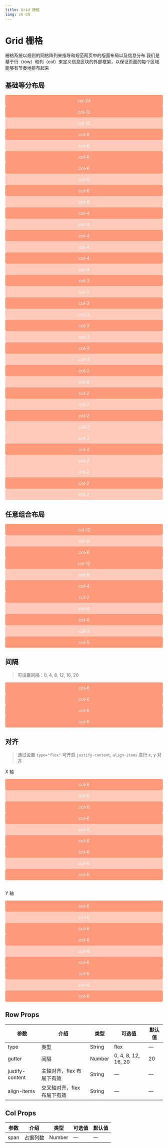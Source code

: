 ```yaml
---
title: Grid 栅格
lang: zh-CN
---
```


<script setup>
import { Row, Col } from '../../panda-ui/src/components/grid'

defineOptions({
  components: {
    'panda-row': Row,
    'panda-col': Col
  }
});
</script>

# Grid 栅格

栅格系统以规则的网格阵列来指导和规范网页中的版面布局以及信息分布
我们是基于行（row）和列（col）来定义信息区块的外部框架，以保证页面的每个区域能够有节奏地排布起来

## 基础等分布局

<panda-row>
  <panda-col :span="24"><div class="demo-col col-bg">col-24</div></panda-col>
</panda-row>
<panda-row>
  <panda-col :span="12"><div class="demo-col col-bg">col-12</div></panda-col>
  <panda-col :span="12"><div class="demo-col col-bg-light">col-12</div></panda-col>
</panda-row>
<panda-row>
  <panda-col :span="8"><div class="demo-col col-bg">col-8</div></panda-col>
  <panda-col :span="8"><div class="demo-col col-bg-light">col-8</div></panda-col>
  <panda-col :span="8"><div class="demo-col col-bg">col-8</div></panda-col>
</panda-row>
<panda-row>
  <panda-col :span="6"><div class="demo-col col-bg">col-6</div></panda-col>
  <panda-col :span="6"><div class="demo-col col-bg-light">col-6</div></panda-col>
  <panda-col :span="6"><div class="demo-col col-bg">col-6</div></panda-col>
  <panda-col :span="6"><div class="demo-col col-bg-light">col-6</div></panda-col>
</panda-row>
<panda-row>
  <panda-col :span="4"><div class="demo-col col-bg">col-4</div></panda-col>
  <panda-col :span="4"><div class="demo-col col-bg-light">col-4</div></panda-col>
  <panda-col :span="4"><div class="demo-col col-bg">col-4</div></panda-col>
  <panda-col :span="4"><div class="demo-col col-bg-light">col-4</div></panda-col>
  <panda-col :span="4"><div class="demo-col col-bg">col-4</div></panda-col>
  <panda-col :span="4"><div class="demo-col col-bg-light">col-4</div></panda-col>
</panda-row>
<panda-row>
  <panda-col :span="3"><div class="demo-col col-bg">col-3</div></panda-col>
  <panda-col :span="3"><div class="demo-col col-bg-light">col-3</div></panda-col>
  <panda-col :span="3"><div class="demo-col col-bg">col-3</div></panda-col>
  <panda-col :span="3"><div class="demo-col col-bg-light">col-3</div></panda-col>
  <panda-col :span="3"><div class="demo-col col-bg">col-3</div></panda-col>
  <panda-col :span="3"><div class="demo-col col-bg-light">col-3</div></panda-col>
  <panda-col :span="3"><div class="demo-col col-bg">col-3</div></panda-col>
  <panda-col :span="3"><div class="demo-col col-bg-light">col-3</div></panda-col>
</panda-row>
<panda-row>
  <panda-col :span="2"><div class="demo-col col-bg">col-2</div></panda-col>
  <panda-col :span="2"><div class="demo-col col-bg-light">col-2</div></panda-col>
  <panda-col :span="2"><div class="demo-col col-bg">col-2</div></panda-col>
  <panda-col :span="2"><div class="demo-col col-bg-light">col-2</div></panda-col>
  <panda-col :span="2"><div class="demo-col col-bg">col-2</div></panda-col>
  <panda-col :span="2"><div class="demo-col col-bg-light">col-2</div></panda-col>
  <panda-col :span="2"><div class="demo-col col-bg-light">col-2</div></panda-col>
  <panda-col :span="2"><div class="demo-col col-bg">col-2</div></panda-col>
  <panda-col :span="2"><div class="demo-col col-bg-light">col-2</div></panda-col>
  <panda-col :span="2"><div class="demo-col col-bg-light">col-2</div></panda-col>
  <panda-col :span="2"><div class="demo-col col-bg">col-2</div></panda-col>
  <panda-col :span="2"><div class="demo-col col-bg-light">col-2</div></panda-col>
</panda-row>

## 任意组合布局

<panda-row>
  <panda-col :span="12"><div class="demo-col col-bg">col-12</div></panda-col>
  <panda-col :span="6"><div class="demo-col col-bg-light">col-6</div></panda-col>
  <panda-col :span="6"><div class="demo-col col-bg">col-6</div></panda-col>
</panda-row>
<panda-row>
  <panda-col :span="12"><div class="demo-col col-bg">col-12</div></panda-col>
  <panda-col :span="8"><div class="demo-col col-bg-light">col-8</div></panda-col>
  <panda-col :span="4"><div class="demo-col col-bg">col-4</div></panda-col>
</panda-row>
<panda-row>
  <panda-col :span="2"><div class="demo-col col-bg">col-2</div></panda-col>
  <panda-col :span="6"><div class="demo-col col-bg-light">col-6</div></panda-col>
  <panda-col :span="8"><div class="demo-col col-bg">col-8</div></panda-col>
  <panda-col :span="3"><div class="demo-col col-bg-light">col-3</div></panda-col>
  <panda-col :span="5"><div class="demo-col col-bg">col-5</div></panda-col>
</panda-row>

## 间隔

> 可设置间隔：0, 4, 8, 12, 16, 20

<panda-counter v-model="gutter" :min="0" :max="20" :step="4" style="margin-bottom: 10px;"></panda-counter>

<panda-row :gutter="gutter">
  <panda-col :span="6"><div class="demo-col col-bg">col-6</div></panda-col>
  <panda-col :span="6"><div class="demo-col col-bg">col-6</div></panda-col>
  <panda-col :span="6"><div class="demo-col col-bg">col-6</div></panda-col>
  <panda-col :span="6"><div class="demo-col col-bg">col-6</div></panda-col>
</panda-row>

## 对齐

> 通过设置 `type="flex"` 可开启 `justify-content`, `align-items` 进行 x, y 对齐

X 轴

<panda-row type="flex">
  <panda-col :span="6"><div class="demo-col col-bg">col-6</div></panda-col>
  <panda-col :span="6"><div class="demo-col col-bg-light">col-6</div></panda-col>
  <panda-col :span="6"><div class="demo-col col-bg">col-6</div></panda-col>
</panda-row>
<panda-row type="flex" justify-content="center">
  <panda-col :span="6"><div class="demo-col col-bg">col-6</div></panda-col>
  <panda-col :span="6"><div class="demo-col col-bg-light">col-6</div></panda-col>
  <panda-col :span="6"><div class="demo-col col-bg">col-6</div></panda-col>
</panda-row>
<panda-row type="flex" justify-content="flex-end">
  <panda-col :span="6"><div class="demo-col col-bg">col-6</div></panda-col>
  <panda-col :span="6"><div class="demo-col col-bg-light">col-6</div></panda-col>
  <panda-col :span="6"><div class="demo-col col-bg">col-6</div></panda-col>
</panda-row>

<br/>

Y 轴

<panda-row type="flex">
  <panda-col :span="6"><div class="demo-col col-bg">col-6</div></panda-col>
  <panda-col :span="6"><div class="demo-col demo-col-larger col-bg-light">col-6</div></panda-col>
  <panda-col :span="6"><div class="demo-col col-bg">col-6</div></panda-col>
</panda-row>
<panda-row type="flex" justify-content="center" align-items="center">
  <panda-col :span="6"><div class="demo-col demo-col-larger col-bg">col-6</div></panda-col>
  <panda-col :span="6"><div class="demo-col col-bg-light">col-6</div></panda-col>
  <panda-col :span="6"><div class="demo-col demo-col-larger col-bg">col-6</div></panda-col>
</panda-row>
<panda-row type="flex" justify-content="flex-end" align-items="flex-end">
  <panda-col :span="6"><div class="demo-col col-bg">col-6</div></panda-col>
  <panda-col :span="6"><div class="demo-col demo-col-larger col-bg-light">col-6</div></panda-col>
  <panda-col :span="6"><div class="demo-col col-bg">col-6</div></panda-col>
</panda-row>

## Row Props

| 参数            | 介绍                        | 类型   | 可选值              | 默认值 |
| --------------- | --------------------------- | ------ | ------------------- | ------ |
| type            | 类型                        | String | flex                | —      |
| gutter          | 间隔                        | Number | 0, 4, 8, 12, 16, 20 | 20     |
| justify-content | 主轴对齐，flex 布局下有效   | String | —                   | —      |
| align-items     | 交叉轴对齐，flex 布局下有效 | String | —                   | —      |

## Col Props

| 参数 | 介绍     | 类型   | 可选值 | 默认值 |
| ---- | -------- | ------ | ------ | ------ |
| span | 占据列数 | Number | —      | —      |

<script>
  export default {
    data () {
      return {
        gutter: 20,
      };
    },
  };
</script>

<style lang="scss" scoped>
  .demo-col {
    display: flex;
    justify-content: center;
    align-items: center;
    color: white;
    border-radius: 4px;
    min-height: 36px;
    &-larger {
      min-height: 56px;
    }
  }
  .col-bg {
    background-color: #ff5722;
    opacity: 0.6;
  }
  .col-bg-light {
    background-color: #ff5722;
    opacity: 0.3;
  }
  .panda-row {
    margin-bottom: 20px;
  }
</style>
